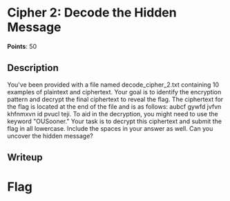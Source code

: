 # Cipher 2: Decode the Hidden Message
**Points**: 50

## Description
You've been provided with a file named decode\_cipher\_2.txt containing 10 examples of plaintext and ciphertext. Your goal is to identify the encryption pattern and decrypt the final ciphertext to reveal the flag. The ciphertext for the flag is located at the end of the file and is as follows: aubcf gywfd jvfvn khfnmxvn id pvucl teji. To aid in the decryption, you might need to use the keyword "OUSooner." Your task is to decrypt this ciphertext and submit the flag in all lowercase. Include the spaces in your answer as well. Can you uncover the hidden message?

## Writeup

# Flag

